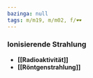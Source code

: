 ```yaml
---
bazinga: null
tags: m/m19, m/m02, f/🕶️
---
```

### Ionisierende Strahlung
- **[[Radioaktivität]]**
- **[[Röntgenstrahlung]]**